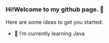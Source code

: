 ### Hi!Welcome to my github page. 👋

 Here are some ideas to get you started:

- 🌱 I’m currently learning Java

